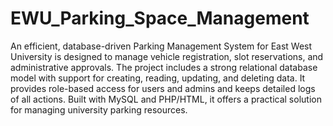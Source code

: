 # EWU_Parking_Space_Management

An efficient, database-driven Parking Management System for East West University is designed to manage vehicle registration, slot reservations, and administrative approvals. The project includes a strong relational database model with support for creating, reading, updating, and deleting data. It provides role-based access for users and admins and keeps detailed logs of all actions. Built with MySQL and PHP/HTML, it offers a practical solution for managing university parking resources.
